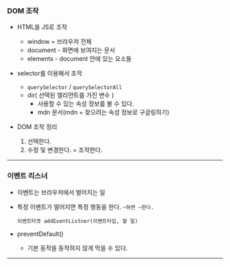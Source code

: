 ### DOM 조작

* HTML을 JS로 조작

  * window = 브라우저 전체
  * document - 화면에 보여지는 문서
  * elements - document 안에 있는 요소들

* selector를 이용해서 조작

  * `querySelector` / `querySelectorAll`
  * dir( 선택된 엘리먼트를 가진 변수 )
    * 사용할 수 있는 속성 정보를 볼 수 있다.
    * mdn 문서(mdn + 찾으려는 속성 정보로 구글링하기)

* DOM 조작 정리

  1. 선택한다.
  2. 수정 및 변경한다. =  조작한다.

  

-------

 ### 이벤트 리스너

* 이벤트는 브라우저에서 벌어지는 일

* 특정 이벤트가 떨어지면 특정 행동을 한다. `~하면 ~한다.`

  `이벤트타겟 addEventListner(이벤트타입, 할 일)`

* preventDefault()
  * 기본 동작을 동작하지 않게 막을 수 있다.

---------------



